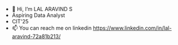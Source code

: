 - 👋 Hi, I’m LAL ARAVIND S
- Aspiring Data Analyst
- CIT'25
- 📫 You can reach me on linkedin https://www.linkedin.com/in/lal-aravind-72a81b213/

<!---
lal2003/lal2003 is a ✨ special ✨ repository because its `README.md` (this file) appears on your GitHub profile.
You can click the Preview link to take a look at your changes.
--->
